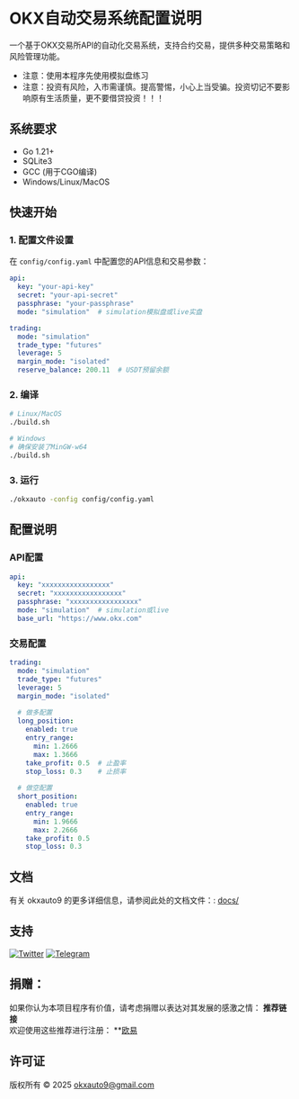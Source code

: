 # OKX自动交易系统配置说明

一个基于OKX交易所API的自动化交易系统，支持合约交易，提供多种交易策略和风险管理功能。
- 注意：使用本程序先使用模拟盘练习
- 注意：投资有风险，入市需谨慎。提高警惕，小心上当受骗。投资切记不要影响原有生活质量，更不要借贷投资！！！

## 系统要求

- Go 1.21+
- SQLite3
- GCC (用于CGO编译)
- Windows/Linux/MacOS

## 快速开始

### 1. 配置文件设置

在 `config/config.yaml` 中配置您的API信息和交易参数：

```yaml
api:
  key: "your-api-key"
  secret: "your-api-secret"
  passphrase: "your-passphrase"
  mode: "simulation"  # simulation模拟盘或live实盘

trading:
  mode: "simulation"    
  trade_type: "futures"  
  leverage: 5       
  margin_mode: "isolated" 
  reserve_balance: 200.11  # USDT预留余额
```

### 2. 编译

```bash
# Linux/MacOS
./build.sh

# Windows
# 确保安装了MinGW-w64
./build.sh
```

### 3. 运行

```bash
./okxauto -config config/config.yaml
```

## 配置说明

### API配置

```yaml
api:
  key: "xxxxxxxxxxxxxxxxx"
  secret: "xxxxxxxxxxxxxxxxx"
  passphrase: "xxxxxxxxxxxxxxxxx"
  mode: "simulation"  # simulation或live
  base_url: "https://www.okx.com"
```

### 交易配置

```yaml
trading:
  mode: "simulation"    
  trade_type: "futures"  
  leverage: 5       
  margin_mode: "isolated" 
  
  # 做多配置
  long_position:
    enabled: true
    entry_range:
      min: 1.2666  
      max: 1.3666  
    take_profit: 0.5  # 止盈率
    stop_loss: 0.3    # 止损率
    
  # 做空配置
  short_position:
    enabled: true
    entry_range:
      min: 1.9666 
      max: 2.2666  
    take_profit: 0.5
    stop_loss: 0.3
```

## 文档

有关 okxauto9 的更多详细信息，请参阅此处的文档文件：: [docs/](docs/)


## 支持
[![Twitter](https://img.shields.io/badge/Twitter-@okxauto9-1DA1F2?logo=twitter)](https://x.com/okxauto9)
[![Telegram](https://img.shields.io/badge/Telegram-2CA5E0?style=for-the-badge&logo=telegram&logoColor=white)](https://t.me/okxauto9)


## 捐赠：
如果你认为本项目程序有价值，请考虑捐赠以表达对其发展的感激之情：
**推荐链接**  
欢迎使用这些推荐进行注册：
**[欧易](https://www.okx.com/join/63236562)


## 许可证
版权所有 © 2025 okxauto9@gmail.com 